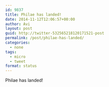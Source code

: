 ```yaml
---
id: 9837
title: Philae has landed!
date: 2014-11-12T12:06:57+00:00
author: Avi
layout: post
guid: http://twitter-532565218120171521-post
permalink: /post/philae-has-landed/
categories:
  - none
tags:
  - micro
  - tweet
format: status
---
```

Philae has landed!